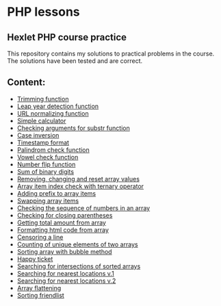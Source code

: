 # PHP lessons
## Hexlet PHP course practice
This repository contains my solutions to practical problems in the course. The solutions have been tested and are correct.

## Content:
- <a href="https://github.com/xelvhk/php-lessons/blob/main/1-Trimming-function.php">Trimming function</a>
- <a href="https://github.com/xelvhk/php-lessons/blob/main/2-Leap-year-detection-function.php">Leap year detection function</a>
- <a href="https://github.com/xelvhk/php-lessons/blob/main/3-URL-normalizing-function.php">URL normalizing function</a>
- <a href="https://github.com/xelvhk/php-lessons/blob/main/4-Simple-calculator.php">Simple calculator</a>
- <a href="https://github.com/xelvhk/php-lessons/blob/main/5-Checking-arguments-for-substr-function.php">Checking arguments for substr function</a>
- <a href="https://github.com/xelvhk/php-lessons/blob/main/6-Case-inversion.php"> Сase inversion</a>
- <a href="https://github.com/xelvhk/php-lessons/blob/main/7-Timestamp-format.php">Timestamp format</a>
- <a href="https://github.com/xelvhk/php-lessons/blob/main/8-Palindrom-check-function.php">Palindrom check function</a>
- <a href="https://github.com/xelvhk/php-lessons/blob/main/9-Vowel-check-function.php">Vowel check function</a>
- <a href="https://github.com/xelvhk/php-lessons/blob/main/10-Number-flip-function.php">Number flip function</a>
- <a href="https://github.com/xelvhk/php-lessons/blob/main/11-Sum-of-binary-digits.php">Sum of binary digits</a>
- <a href="https://github.com/xelvhk/php-lessons/blob/main/12-Removing-changing-and-reset-array-values.php">Removing, changing and reset array values</a>
- <a href="https://github.com/xelvhk/php-lessons/blob/main/13-array-item-index-check.php">Array item index check with ternary operator</a>
- <a href="https://github.com/xelvhk/php-lessons/blob/main/14-Adding-prefix-to-array-items.php">Adding prefix to array items</a>
- <a href="https://github.com/xelvhk/php-lessons/blob/main/15-Swapping-array-items.php">Swapping array items</a>
- <a href="https://github.com/xelvhk/php-lessons/blob/main/16-Checking-sequence-of-numbers.php">Checking the sequence of numbers in an array</a>
- <a href="https://github.com/xelvhk/php-lessons/blob/main/17-%D0%A1hecking-for-closing-parentheses.php">Сhecking for closing parentheses</a>
- <a href="https://github.com/xelvhk/php-lessons/blob/main/18-Getting-total-amount-from-array.php">Getting total amount from array</a>
- <a href="https://github.com/xelvhk/php-lessons/blob/main/19-Formatting-html-code-from-array.php">Formatting html code from array</a>
- <a href="https://github.com/xelvhk/php-lessons/blob/main/20-Censoring-a-line.php">Censoring a line</a>
- <a href="https://github.com/xelvhk/php-lessons/blob/main/21-Counting-of-unique-elements.php">Counting of unique elements of two arrays</a>
- <a href="https://github.com/xelvhk/php-lessons/blob/main/22-Sorting-array-with-bubble-method.php">Sorting array with bubble method</a>
- <a href="https://github.com/xelvhk/php-lessons/blob/main/23-Happy-ticket.php">Happy ticket</a>
- <a href="https://github.com/xelvhk/php-lessons/blob/main/24-Searching-for-intersections.php">Searching for intersections of sorted arrays</a>
- <a href="https://github.com/xelvhk/php-lessons/blob/main/25-Searching-for-nearest-locations-v-1.php">Searching for nearest locations v.1</a>
- <a href="https://github.com/xelvhk/php-lessons/blob/main/26-Searching-for-nearest-locations-v-2.php">Searching for nearest locations v.2</a>
- <a href="https://github.com/xelvhk/php-lessons/blob/main/27-Array-flattening.php">Array flattening</a>
- <a href="https://github.com/xelvhk/php-lessons/blob/main/30-sorting-friendlist.php">Sorting friendlist</a>
